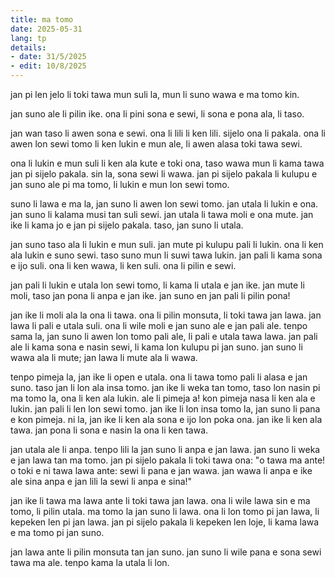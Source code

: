 ```yaml
---
title: ma tomo
date: 2025-05-31
lang: tp
details:
- date: 31/5/2025
- edit: 10/8/2025
---
```


jan pi len jelo li toki tawa mun suli la, mun li suno wawa e ma tomo kin.

jan suno ale li pilin ike. ona li pini sona e sewi, li sona e pona ala, li taso.

jan wan taso li awen sona e sewi. ona li lili li ken lili. sijelo ona li pakala. ona li awen lon sewi tomo li ken lukin e mun ale, li awen alasa toki tawa sewi.

ona li lukin e mun suli li ken ala kute e toki ona, taso wawa mun li kama tawa jan pi sijelo pakala. sin la, sona sewi li wawa. jan pi sijelo pakala li kulupu e jan suno ale pi ma tomo, li lukin e mun lon sewi tomo.

suno li lawa e ma la, jan suno li awen lon sewi tomo. jan utala li lukin e ona. jan suno li kalama musi tan suli sewi. jan utala li tawa moli e ona mute. jan ike li kama jo e jan pi sijelo pakala. taso, jan suno li utala.

jan suno taso ala li lukin e mun suli. jan mute pi kulupu pali li lukin. ona li ken ala lukin e suno sewi. taso suno mun li suwi tawa lukin. jan pali li kama sona e ijo suli. ona li ken wawa, li ken suli. ona li pilin e sewi.

jan pali li lukin e utala lon sewi tomo, li kama li utala e jan ike. jan mute li moli, taso jan pona li anpa e jan ike. jan suno en jan pali li pilin pona!

jan ike li moli ala la ona li tawa. ona li pilin monsuta, li toki tawa jan lawa. jan lawa li pali e utala suli. ona li wile moli e jan suno ale e jan pali ale. tenpo sama la, jan suno li awen lon tomo pali ale, li pali e utala tawa lawa. jan pali ale li kama sona e nasin sewi, li kama lon kulupu pi jan suno. jan suno li wawa ala li mute; jan lawa li mute ala li wawa.

tenpo pimeja la, jan ike li open e utala. ona li tawa tomo pali li alasa e jan suno. taso jan li lon ala insa tomo. jan ike li weka tan tomo, taso lon nasin pi ma tomo la, ona li ken ala lukin. ale li pimeja a! kon pimeja nasa li ken ala e lukin. jan pali li len lon sewi tomo. jan ike li lon insa tomo la, jan suno li pana e kon pimeja. ni la, jan ike li ken ala sona e ijo lon poka ona. jan ike li ken ala tawa. jan pona li sona e nasin la ona li ken tawa.

jan utala ale li anpa. tenpo lili la jan suno li anpa e jan lawa. jan suno li weka e jan lawa tan ma tomo. jan pi sijelo pakala li toki tawa ona: "o tawa ma ante! o toki e ni tawa lawa ante: sewi li pana e jan wawa. jan wawa li anpa e ike ale sina anpa e jan lili la sewi li anpa e sina!"

jan ike li tawa ma lawa ante li toki tawa jan lawa. ona li wile lawa sin e ma tomo, li pilin utala. ma tomo la jan suno li lawa. ona li lon tomo pi jan lawa, li kepeken len pi jan lawa. jan pi sijelo pakala li kepeken len loje, li kama lawa e ma tomo pi jan suno.

jan lawa ante li pilin monsuta tan jan suno. jan suno li wile pana e sona sewi tawa ma ale. tenpo kama la utala li lon.

